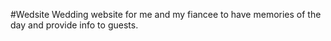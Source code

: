 #Wedsite
Wedding website for me and my fiancee to have memories of the day and provide info to guests.
